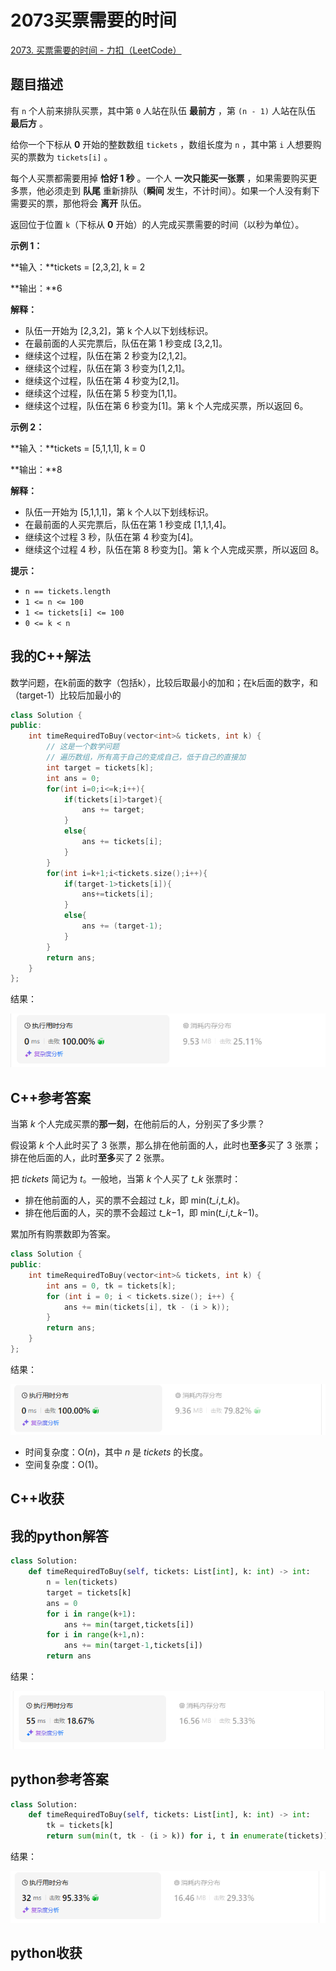 # 2073买票需要的时间

[2073. 买票需要的时间 - 力扣（LeetCode）](https://leetcode.cn/problems/time-needed-to-buy-tickets/description/)

## 题目描述

有 `n` 个人前来排队买票，其中第 `0` 人站在队伍 **最前方** ，第 `(n - 1)` 人站在队伍 **最后方** 。

给你一个下标从 **0** 开始的整数数组 `tickets` ，数组长度为 `n` ，其中第 `i` 人想要购买的票数为 `tickets[i]` 。

每个人买票都需要用掉 **恰好 1 秒** 。一个人 **一次只能买一张票** ，如果需要购买更多票，他必须走到 **队尾** 重新排队（**瞬间** 发生，不计时间）。如果一个人没有剩下需要买的票，那他将会 **离开** 队伍。

返回位于位置 `k`（下标从 **0** 开始）的人完成买票需要的时间（以秒为单位）。

 

**示例 1：**

**输入：**tickets = [2,3,2], k = 2

**输出：**6

**解释：**

- 队伍一开始为 [2,3,2]，第 k 个人以下划线标识。
- 在最前面的人买完票后，队伍在第 1 秒变成 [3,2,1]。
- 继续这个过程，队伍在第 2 秒变为[2,1,2]。
- 继续这个过程，队伍在第 3 秒变为[1,2,1]。
- 继续这个过程，队伍在第 4 秒变为[2,1]。
- 继续这个过程，队伍在第 5 秒变为[1,1]。
- 继续这个过程，队伍在第 6 秒变为[1]。第 k 个人完成买票，所以返回 6。

**示例 2：**

**输入：**tickets = [5,1,1,1], k = 0

**输出：**8

**解释：**

- 队伍一开始为 [5,1,1,1]，第 k 个人以下划线标识。
- 在最前面的人买完票后，队伍在第 1 秒变成 [1,1,1,4]。
- 继续这个过程 3 秒，队伍在第 4 秒变为[4]。
- 继续这个过程 4 秒，队伍在第 8 秒变为[]。第 k 个人完成买票，所以返回 8。

 

**提示：**

- `n == tickets.length`
- `1 <= n <= 100`
- `1 <= tickets[i] <= 100`
- `0 <= k < n`

## 我的C++解法

数学问题，在k前面的数字（包括k），比较后取最小的加和；在k后面的数字，和（target-1）比较后加最小的 

```cpp
class Solution {
public:
    int timeRequiredToBuy(vector<int>& tickets, int k) {
        // 这是一个数学问题
        // 遍历数组，所有高于自己的变成自己，低于自己的直接加
        int target = tickets[k];
        int ans = 0;
        for(int i=0;i<=k;i++){
            if(tickets[i]>target){
                ans += target;
            }
            else{
                ans += tickets[i];
            }
        }
        for(int i=k+1;i<tickets.size();i++){
            if(target-1>tickets[i]){
                ans+=tickets[i];
            }
            else{
                ans += (target-1);
            }
        }
        return ans;
    }
};
```

结果：

![image-20240929205144518](./assets/image-20240929205144518.png)

## C++参考答案

当第 *k* 个人完成买票的**那一刻**，在他前后的人，分别买了多少票？

假设第 *k* 个人此时买了 3 张票，那么排在他前面的人，此时也**至多**买了 3 张票；排在他后面的人，此时**至多**买了 2 张票。

把 *tickets* 简记为 *t*。一般地，当第 *k* 个人买了 *t_k* 张票时：

- 排在他前面的人，买的票不会超过 *t_k*，即 min(*t_i*,*t_k*)。
- 排在他后面的人，买的票不会超过 *t_k*−1，即 min(*t_i*,*t_k*−1)。

累加所有购票数即为答案。

```cpp
class Solution {
public:
    int timeRequiredToBuy(vector<int>& tickets, int k) {
        int ans = 0, tk = tickets[k];
        for (int i = 0; i < tickets.size(); i++) {
            ans += min(tickets[i], tk - (i > k));
        }
        return ans;
    }
};
```

结果：

![image-20240929205325210](./assets/image-20240929205325210.png)

- 时间复杂度：O(*n*)，其中 *n* 是 *tickets* 的长度。
- 空间复杂度：O(1)。

## C++收获



## 我的python解答

```python
class Solution:
    def timeRequiredToBuy(self, tickets: List[int], k: int) -> int:
        n = len(tickets)
        target = tickets[k]
        ans = 0
        for i in range(k+1):
            ans += min(target,tickets[i])
        for i in range(k+1,n):
            ans += min(target-1,tickets[i])
        return ans
```

结果：

![image-20240929205123854](./assets/image-20240929205123854.png)

## python参考答案

```py
class Solution:
    def timeRequiredToBuy(self, tickets: List[int], k: int) -> int:
        tk = tickets[k]
        return sum(min(t, tk - (i > k)) for i, t in enumerate(tickets))
```

结果：

![image-20240929205408148](./assets/image-20240929205408148.png)

## python收获